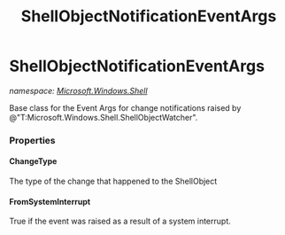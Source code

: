 ﻿---
title: ShellObjectNotificationEventArgs
---

# ShellObjectNotificationEventArgs
_namespace: [Microsoft.Windows.Shell](N-Microsoft.Windows.Shell.html)_

Base class for the Event Args for change notifications raised by @"T:Microsoft.Windows.Shell.ShellObjectWatcher".



### Properties

#### ChangeType
The type of the change that happened to the ShellObject
#### FromSystemInterrupt
True if the event was raised as a result of a system interrupt.

